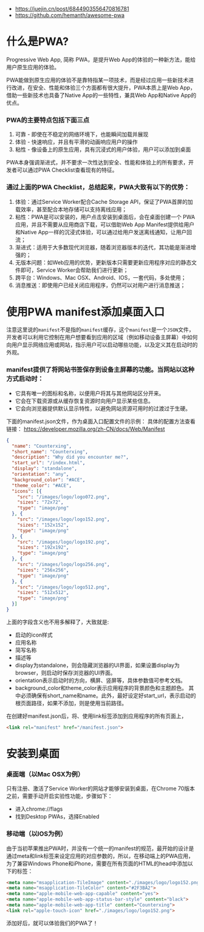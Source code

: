 - https://juejin.cn/post/6844903556470816781
- https://github.com/hemanth/awesome-pwa
# 什么是PWA?
Progressive Web App, 简称 PWA，是提升Web App的体验的一种新方法，能给用户原生应用的体验。

PWA能做到原生应用的体验不是靠特指某一项技术，而是经过应用一些新技术进行改进，在安全、性能和体验三个方面都有很大提升，PWA本质上是Web App，借助一些新技术也具备了Native App的一些特性，兼具Web App和Native App的优点。

### PWA的主要特点包括下面三点
1. 可靠 - 即使在不稳定的网络环境下，也能瞬间加载并展现
2. 体验 - 快速响应，并且有平滑的动画响应用户的操作
3. 粘性 - 像设备上的原生应用，具有沉浸式的用户体验，用户可以添加到桌面

PWA本身强调渐进式，并不要求一次性达到安全、性能和体验上的所有要求，开发者可以通过PWA Checklist查看现有的特征。

### 通过上面的PWA Checklist，总结起来，PWA大致有以下的优势：
1. 体验：通过Service Worker配合Cache Storage API，保证了PWA首屏的加载效率，甚至配合本地存储可以支持离线应用；
2. 粘性：PWA是可以安装的，用户点击安装到桌面后，会在桌面创建一个 PWA 应用，并且不需要从应用商店下载，可以借助Web App Manifest提供给用户和Native App一样的沉浸式体验，可以通过给用户发送离线通知，让用户回流；
3. 渐进式：适用于大多数现代浏览器，随着浏览器版本的迭代，其功能是渐进增强的；
4. 无版本问题：如Web应用的优势，更新版本只需要更新应用程序对应的静态文件即可，Service Worker会帮助我们进行更新；
5. 跨平台：Windows、Mac OSX、Android、IOS，一套代码，多处使用；
6. 消息推送：即使用户已经关闭应用程序，仍然可以对用户进行消息推送；


# 使用PWA manifest添加桌面入口
注意这里说的`manifest`不是指的`manifest`缓存，这个`manifest`是一个`JSON`文件，开发者可以利用它控制在用户想要看到应用的区域（例如移动设备主屏幕）中如何向用户显示网络应用或网站，指示用户可以启动哪些功能，以及定义其在启动时的外观。

### manifest提供了将网站书签保存到设备主屏幕的功能。当网站以这种方式启动时：
- 它具有唯一的图标和名称，以便用户将其与其他网站区分开来。
- 它会在下载资源或从缓存恢复资源时向用户显示某些信息。
- 它会向浏览器提供默认显示特性，以避免网站资源可用时的过渡过于生硬。

下面的manifest.json文件，作为桌面入口配置文件的示例：
具体的配置方法查看链接：
https://developer.mozilla.org/zh-CN/docs/Web/Manifest
```json
{
  "name": "Counterxing",
  "short_name": "Counterxing",
  "description": "Why did you encounter me?",
  "start_url": "/index.html",
  "display": "standalone",
  "orientation": "any",
  "background_color": "#ACE",
  "theme_color": "#ACE",
  "icons": [{
    "src": "/images/logo/logo072.png",
    "sizes": "72x72",
    "type": "image/png"
  }, {
    "src": "/images/logo/logo152.png",
    "sizes": "152x152",
    "type": "image/png"
  }, {
    "src": "/images/logo/logo192.png",
    "sizes": "192x192",
    "type": "image/png"
  }, {
    "src": "/images/logo/logo256.png",
    "sizes": "256x256",
    "type": "image/png"
  }, {
    "src": "/images/logo/logo512.png",
    "sizes": "512x512",
    "type": "image/png"
  }]
}
```
上面的字段含义也不用多解释了，大致就是:
- 启动的icon样式
- 应用名称
- 简写名称
- 描述等
- display为standalone，则会隐藏浏览器的UI界面，如果设置display为browser，则启动时保存浏览器的UI界面。
- orientation表示启动时的方向，横屏、竖屏等，具体参数值可参考文档。
- background_color和theme_color表示应用程序的背景颜色和主题颜色。
其中必须确保有short_name和name。此外，最好设定好start_url，表示启动的根页面路径，如果不添加，则是使用当前路径。

在创建好manifest.json后，将、使用link标签添加到应用程序的所有页面上，
```html
<link rel="manifest" href="/manifest.json">
```

# 安装到桌面
### 桌面端（以Mac OSX为例）
只有注册、激活了Service Worker的网站才能够安装到桌面，在Chrome 70版本之前，需要手动开启实验性功能，步骤如下：
- 进入chrome://flags
- 找到Desktop PWAs，选择Enabled

### 移动端（以IOS为例）
由于当初苹果推出PWA时，并没有一个统一的manifest的规范，最开始的设计是通过meta和link标签来设定应用的对应参数的，所以，在移动端上的PWA应用，为了兼容Windows Phone和iPhone，需要在所有页面的HTML的head中添加以下的标签：

```html
<meta name="msapplication-TileImage" content="./images/logo/logo152.png">
<meta name="msapplication-TileColor" content="#2F3BA2">
<meta name="apple-mobile-web-app-capable" content="yes">
<meta name="apple-mobile-web-app-status-bar-style" content="black">
<meta name="apple-mobile-web-app-title" content="Counterxing">
<link rel="apple-touch-icon" href="./images/logo/logo152.png">
```
添加好后，就可以体验我们的PWA了！

